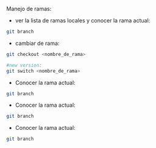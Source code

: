 Manejo de ramas:
* ver la lista de ramas locales y conocer la rama actual:
```bash
git branch
```

* cambiar de rama:
```bash
git checkout <nombre_de_rama>

#new version:
git switch <nombre_de_rama>
```

* Conocer la rama actual:
```bash
git branch
```

* Conocer la rama actual:
```bash
git branch
```

* Conocer la rama actual:
```bash
git branch
```


